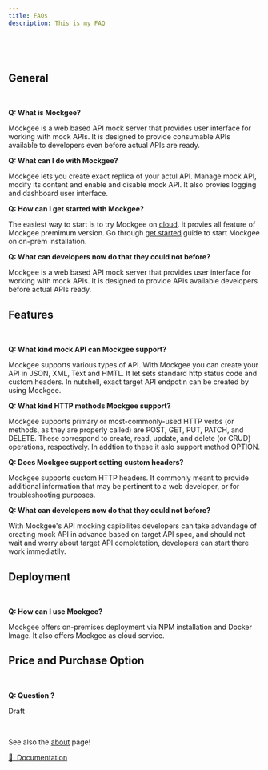 ```yaml
---
title: FAQs
description: This is my FAQ

---
```


<br/>

## General 

<br/>

**Q: What is Mockgee?**

Mockgee is a web based API mock server that provides user interface for working with mock APIs. It is designed to provide consumable APIs available to developers even before actual APIs are ready.

**Q: What can I do with Mockgee?**

Mockgee lets you create exact replica of your actul API. Manage mock API, modify its content and enable and disable mock API. It also provies logging and dashboard user interface.

**Q: How can I get started with Mockgee?**

The easiest way to start is to try Mockgee on [cloud](https://cloud.mockgee.com). It provies all feature of Mockgee premimum version. Go through [get started](/guide/get-started) guide to start Mockgee on on-prem installation.

**Q: What can developers now do that they could not before?**

Mockgee is a web based API mock server that provides user interface for working with mock APIs. It is designed to provide APIs available developers before actual APIs ready.


## Features

<br/>

**Q: What kind mock API can Mockgee support?**

Mockgee supports various types of API. With Mockgee you can create your API in JSON, XML, Text and HMTL. It let sets standard http status code and custom headers. In nutshell, exact target API endpotin can be created by using Mockgee.


**Q: What kind HTTP methods Mockgee support?**

Mockgee supports primary or most-commonly-used HTTP verbs (or methods, as they are properly called) are POST, GET, PUT, PATCH, and DELETE. These correspond to create, read, update, and delete (or CRUD) operations, respectively. In addtion to these it aslo support method OPTION.

**Q: Does Mockgee support setting custom headers?**

Mockgee supports custom HTTP headers. It commonly meant to provide additional information that may be pertinent to a web developer, or for troubleshooting purposes.

**Q: What can developers now do that they could not before?**

With Mockgee's API mocking capibilites developers can take advandage of creating mock API in advance based on target API spec, and should not wait and worry about target API completetion, developers can start there work immediatlly.

## Deployment

<br/>

**Q: How can I use Mockgee?**

Mockgee offers on-premises deployment via NPM installation and Docker Image. It also offers Mockgee as cloud service.


## Price and Purchase Option

<br/>

**Q: Question ?**

Draft



<br/>

See also the [about](/about) page!

[📖 &nbsp;Documentation](/guide/introduction)
